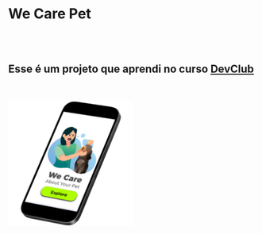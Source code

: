 <h1>We Care Pet</h1>
<br>
<br>
<h2>Esse é um projeto que aprendi no curso <a href="https://rodolfomori.com.br/devclub" target="_blank"/>DevClub</a></h2>
<br>
<br>
<img src= "https://github.com/Lincolnneres/Projeto-We-Care-Pet-Responsivo/blob/master/assets/Cell.png.png?raw=true" alt="projeto-wecare-cell" width= "50%" height="25%"/>
